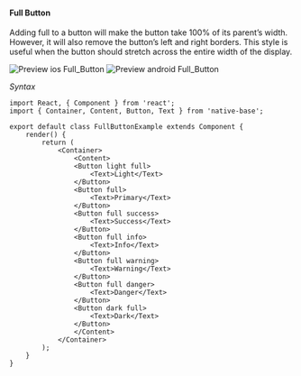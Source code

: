 #### Full Button

Adding full to a button will make the button take 100% of its parent’s width. However, it will also remove the button’s left and right borders. This style is useful when the button should stretch across the entire width of the display.


![Preview ios Full_Button](https://github.com/GeekyAnts/NativeBase-KitchenSink/raw/master/screenshots/ios/fullButtons.png)
![Preview android Full_Button](https://github.com/GeekyAnts/NativeBase-KitchenSink/raw/master/screenshots/android/fullButtons.png)

*Syntax*

<pre class="line-numbers"><code class="language-jsx">import React, { Component } from 'react';
import { Container, Content, Button, Text } from 'native-base';
​
export default class FullButtonExample extends Component {
    render() {
        return (
            &lt;Container>
                &lt;Content>
                &lt;Button light full>
                    &lt;Text>Light&lt;/Text>
                &lt;/Button>
                &lt;Button full>
                    &lt;Text>Primary&lt;/Text>
                &lt;/Button>
                &lt;Button full success>
                    &lt;Text>Success&lt;/Text>
                &lt;/Button>
                &lt;Button full info>
                    &lt;Text>Info&lt;/Text>
                &lt;/Button>
                &lt;Button full warning>
                    &lt;Text>Warning&lt;/Text>
                &lt;/Button>
                &lt;Button full danger>
                    &lt;Text>Danger&lt;/Text>
                &lt;/Button>
                &lt;Button dark full>
                    &lt;Text>Dark&lt;/Text>
                &lt;/Button>
                &lt;/Content>
            &lt;/Container>
        );
    }
}</code></pre><br />
